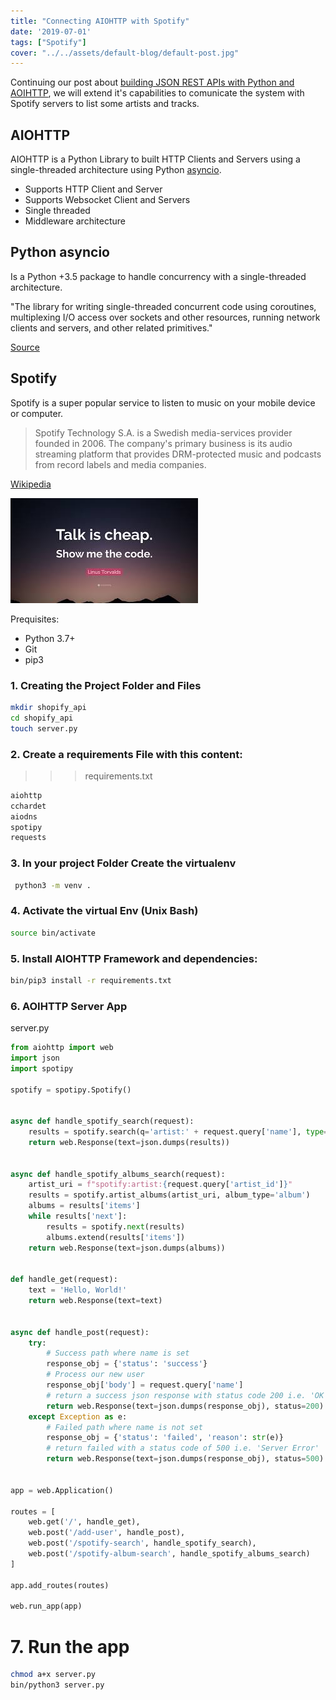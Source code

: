 ```yaml
---
title: "Connecting AIOHTTP with Spotify"
date: '2019-07-01'
tags: ["Spotify"]
cover: "../../assets/default-blog/default-post.jpg"
---
```


Continuing our post about [building JSON REST APIs with Python and AOIHTTP](https://cobuildlab.com/development-blog/my-first-json-rest-api-with-aiohttp/), we will extend it's capabilities to comunicate the system with Spotify servers to list some artists and tracks.

## AIOHTTP

AIOHTTP is a Python Library to built HTTP Clients and Servers using a single-threaded architecture using Python [asyncio](https://aiohttp.readthedocs.io/en/stable/glossary.html#term-asyncio).

- Supports HTTP Client and Server
- Supports Websocket Client and Servers
- Single threaded
- Middleware architecture


## Python asyncio

Is a Python +3.5 package to handle concurrency with a single-threaded architecture.

"The library for writing single-threaded concurrent code using coroutines, multiplexing I/O access over sockets and other resources, running network clients and servers, and other related primitives."

[Source](https://aiohttp.readthedocs.io/en/stable/glossary.html#term-asyncio)


## Spotify

Spotify is a super popular service to listen to music on your mobile device or computer.

> Spotify Technology S.A. is a Swedish media-services provider founded in 2006. The company's primary business is its audio streaming platform that provides DRM-protected music and podcasts from record labels and media companies.

[Wikipedia](https://en.wikipedia.org/wiki/Spotify)

![Show me the code](../../assets/default-blog/show-me-the-code.jpeg)

Prequisites:

- Python 3.7+
- Git
- pip3


### 1. Creating the Project Folder and Files

```sh
mkdir shopify_api
cd shopify_api
touch server.py
```

### 2. Create a requirements File with this content:

>>> requirements.txt
```bash
aiohttp
cchardet
aiodns
spotipy
requests
```

### 3. In your project Folder Create the virtualenv

```bash
 python3 -m venv .
 ```

 ### 4. Activate the virtual Env (Unix Bash)

 ```bash
 source bin/activate
 ```

### 5. Install AIOHTTP Framework and dependencies:

```bash
bin/pip3 install -r requirements.txt
```

### 6. AOIHTTP Server App

server.py

```python
from aiohttp import web
import json
import spotipy

spotify = spotipy.Spotify()


async def handle_spotify_search(request):
    results = spotify.search(q='artist:' + request.query['name'], type='artist')
    return web.Response(text=json.dumps(results))


async def handle_spotify_albums_search(request):
    artist_uri = f"spotify:artist:{request.query['artist_id']}"
    results = spotify.artist_albums(artist_uri, album_type='album')
    albums = results['items']
    while results['next']:
        results = spotify.next(results)
        albums.extend(results['items'])
    return web.Response(text=json.dumps(albums))


def handle_get(request):
    text = 'Hello, World!'
    return web.Response(text=text)


async def handle_post(request):
    try:
        # Success path where name is set
        response_obj = {'status': 'success'}
        # Process our new user
        response_obj['body'] = request.query['name']
        # return a success json response with status code 200 i.e. 'OK'
        return web.Response(text=json.dumps(response_obj), status=200)
    except Exception as e:
        # Failed path where name is not set
        response_obj = {'status': 'failed', 'reason': str(e)}
        # return failed with a status code of 500 i.e. 'Server Error'
        return web.Response(text=json.dumps(response_obj), status=500)


app = web.Application()

routes = [
    web.get('/', handle_get),
    web.post('/add-user', handle_post),
    web.post('/spotify-search', handle_spotify_search),
    web.post('/spotify-album-search', handle_spotify_albums_search)
]

app.add_routes(routes)

web.run_app(app)

```


# 7. Run the app

```sh
chmod a+x server.py
bin/python3 server.py
```
